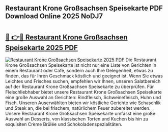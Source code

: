 ## Restaurant Krone Großsachsen Speisekarte PDF Download Online 2025 NoDJ7

# <h2><a href="http://gc99qqx.nevu.top/?p=Restaurant+Krone+Gro%c3%9fsachsen+Speisekarte">🔗 👉🔴 Restaurant Krone Großsachsen Speisekarte 2025 PDF</a></h2>

[![Restaurant Krone Großsachsen Speisekarte 2025 PDF](https://i.imgur.com/dBaPXMq.png)](http://gc99qqx.nevu.top/?p=Restaurant+Krone+Gro%c3%9fsachsen+Speisekarte)
Die Restaurant Krone Großsachsen Speisekarte ist nicht nur eine Liste von Gerichten in einem Restaurant oder Café, sondern auch Ihre Gelegenheit, etwas zu finden, das für Ihren Geschmack köstlich und geeignet ist. Wenn Sie etwas Leichtes und Frisches suchen, empfehlen wir Ihnen, unseren Salatbereich auf der Restaurant Krone Großsachsen Speisekarte zu überprüfen. Für Fleischliebhaber bietet unsere Restaurant Krone Großsachsen Speisekarte eine große Auswahl an Gerichten: Rindfleisch, Schweinefleisch, Huhn und Fisch. Unseren Auserwählten bieten wir köstliche Gerichte wie Schaschlik und Steak an, die bei frischem, natürlichem Feuer zubereitet werden. Unsere Restaurant Krone Großsachsen Speisekarte umfasst eine große Auswahl an Desserts, von klassischen Torten und Kuchen bis hin zu exquisiten Crème Brûlée und Schokoladenspezialitäten.
